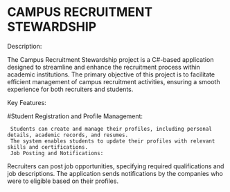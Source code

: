 # CAMPUS RECRUITMENT STEWARDSHIP

Description:

The Campus Recruitment Stewardship project is a C#-based application designed to streamline and enhance the recruitment process within academic institutions. The primary objective of this project is to facilitate efficient management of campus recruitment activities, ensuring a smooth experience for both recruiters and students.

Key Features:

#Student Registration and Profile Management:

     Students can create and manage their profiles, including personal details, academic records, and resumes.
     The system enables students to update their profiles with relevant skills and certifications.
     Job Posting and Notifications:

Recruiters can post job opportunities, specifying required qualifications and job descriptions.
The application sends notifications by the companies who were to eligible based on their profiles.
